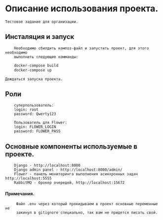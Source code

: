 # Описание использования проекта.

	Тестовое задание для организации.

## Инсталяция и запуск
```text
	Необходимо сбилдить композ-файл и запустить проект, для этого необходимо 
	выполнить следующие комманды:
```
	
```bash
	docker-compose build
	docker-compose up
```
	Дождаться запуска проекта.

## Роли 

```text
	суперпользователь:
 	login: root
 	password: Qwerty123

 	Пользователь для Flower:
 	login: FLOWER_LOGIN
 	password: FLOWER_PASS

``` 
 
## Основные компоненты используемые в проекте.
```text
	Django - http://localhost:8000
	Django admin panel - http://localhost:8000/admin/
	Flower - панель мониторинга выполнения асинхронных задач http://localhost:5555
	RabbitMQ - брокер очередей, http://localhost:15672
```

#### Примечания.
```text
     Файл .env через который прокидываем в проект основные переменные не
     закинул в gitignore специально, так вам не придется писать свой.
 ```